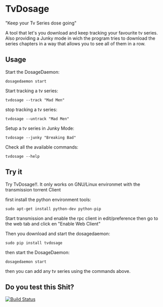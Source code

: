TvDosage
======

"Keep your Tv Series dose going"

A tool that let's you download and keep tracking your favourite tv series. 
Also providing a Junky mode in wich the program tries to download the series chapters in a way that allows you to see all of them in a row.

Usage
------

Start the DosageDaemon:

    dosagedaemon start

Start tracking a tv series:

    tvdosage --track "Mad Men"

stop tracking a tv series:

    tvdosage --untrack "Mad Men" 

Setup a tv series in Junky Mode:

    tvdosage --junky "Breaking Bad"

Check all the available commands:

    tvdosage --help

Try it
-----

Try TvDosage!!. It only works on GNU/Linux environmet with the transmission torrent Client

first install the python environment tools:

    sudo apt-get install python-dev python-pip

Start transmission and enable the rpc client in edit/preference then go to the web tab and click en "Enable Web Client"

Then you download and start the dosagedaemon:

    sudo pip install tvdosage

then start the DosageDaemon:

    dosagedaemon start

then you can add any tv series using the commands above.
    
Do you test this Shit?
----------------------

[![Build Status](https://travis-ci.org/jairot/dosage.png?branch=master)](https://travis-ci.org/jairot/dosage)
